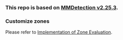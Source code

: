 ### This repo is based on [MMDetection v2.25.3](https://github.com/open-mmlab/mmdetection/releases/tag/v2.25.3).

### Customize zones

Please refer to [Implementation of Zone Evaluation]([main/tutorials/implementation.md#implementation-of-zone-evaluation](https://github.com/Zzh-tju/ZoneEval/blob/main/tutorials/implementation.md#implementation-of-zone-evaluation)).
